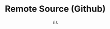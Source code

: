 ---
layout: demo
title: Remote Source (Github)
author: ris
image: '/images/sand-1.png'
description: 'This demo shows how to integrate third-party data from the GitHub API.'
categories:
- demos
tags:
- tagging
---